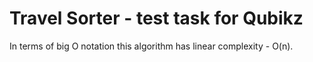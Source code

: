 # Travel Sorter - test task for Qubikz

In terms of big O notation this algorithm has linear complexity - O(n).